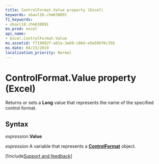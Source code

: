 ```yaml
---
title: ControlFormat.Value property (Excel)
keywords: vbaxl10.chm630091
f1_keywords:
- vbaxl10.chm630091
ms.prod: excel
api_name:
- Excel.ControlFormat.Value
ms.assetid: f719882f-a01a-3eb9-c86d-e9a59bf6c356
ms.date: 04/23/2019
localization_priority: Normal
---
```



# ControlFormat.Value property (Excel)

Returns or sets a **Long** value that represents the name of the specified control format.


## Syntax

_expression_.**Value**

_expression_ A variable that represents a **[ControlFormat](Excel.ControlFormat.md)** object.




[!include[Support and feedback](~/includes/feedback-boilerplate.md)]